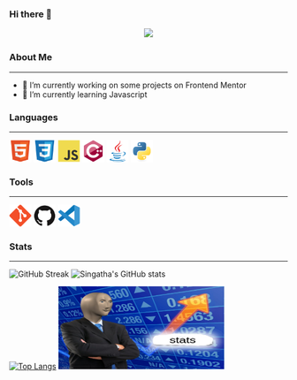 ### Hi there 👋
<div align="center">
  <img src="https://media.giphy.com/media/xTiIzJSKB4l7xTouE8/giphy.gif" >
</div>

### About Me
---
<!-- <img align="right" src="./images/i'msomethingofascientist.jpg" width="300" height="300"> -->
- 🔭 I’m currently working on some projects on Frontend Mentor
- 🌱 I’m currently learning Javascript


### Languages
---
<!-- <img align="right" src="./images/languageofgods.jpg" width="300" height="300"> -->
<div>
  <img src="https://github.com/devicons/devicon/blob/master/icons/html5/html5-original.svg" title="html5" alt="HTML5" width="40" height="40">
  <img src="https://github.com/devicons/devicon/blob/master/icons/css3/css3-original.svg" title="css3" alt="CSS3" width="40" height="40">
  <img src="https://github.com/devicons/devicon/blob/master/icons/javascript/javascript-original.svg" title="javascript" alt="Javascript" width="40" height="40">
  <img src="https://github.com/devicons/devicon/blob/master/icons/cplusplus/cplusplus-original.svg" title="cplusplus" alt="C++" width="40" height="40">
  <img src="https://github.com/devicons/devicon/blob/master/icons/java/java-original.svg" title="java" alt="Java" width="40" height="40">
  <img src="https://github.com/devicons/devicon/blob/master/icons/python/python-original.svg" title="python" alt="Python" width="40" height="40">
</div>


### Tools
---
<!-- <img align="right" src="./images/bobthebuilder.jpg" width="300" height="300"> -->
<div>
  <img src="https://github.com/devicons/devicon/blob/master/icons/git/git-original.svg" title="git" alt="Git" width="40" height="40">
  <img src="https://github.com/devicons/devicon/blob/master/icons/github/github-original.svg" title="github" alt="Github" width="40" height="40">
  <img src="https://github.com/devicons/devicon/blob/master/icons/vscode/vscode-original.svg" title="vscode" alt="VSCode" width="40" height="40">
</div>


### Stats
---
 ![GitHub Streak](http://github-readme-streak-stats.herokuapp.com?user=singatha&theme=blueberry&date_format=M%20j%5B%2C%20Y%5D) ![Singatha's GitHub stats](https://github-readme-stats.vercel.app/api?username=singatha&show_icons=true&theme=blueberry)

[![Top Langs](https://github-readme-stats.vercel.app/api/top-langs/?username=singatha&theme=blueberry&layout=compact)](https://github.com/anuraghazra/github-readme-stats) <img src="./images/stats.jpg" width="300" height="150">

